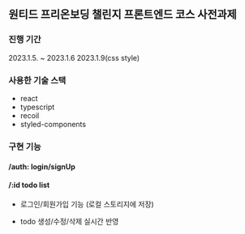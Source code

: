 ## 원티드 프리온보딩 챌린지 프론트엔드 코스 사전과제

### 진행 기간

2023.1.5. ~ 2023.1.6
2023.1.9(css style)

### 사용한 기술 스택

- react
- typescript
- recoil
- styled-components

### 구현 기능

#### /auth: login/signUp

#### /:id todo list

- 로그인/회원가입 기능
  (로컬 스토리지에 저장)

- todo 생성/수정/삭제 실시간 반영
